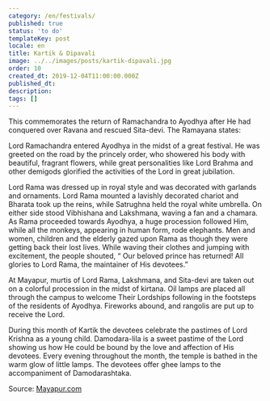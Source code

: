 ```yaml
---
category: /en/festivals/
published: true
status: 'to do'
templateKey: post
locale: en
title: Kartik & Dipavali
image: ../../images/posts/kartik-dipavali.jpg
order: 10
created_dt: 2019-12-04T11:00:00.000Z
published_dt:
description:
tags: []
---
```


This commemorates the return of Ramachandra to Ayodhya after He had conquered over Ravana and rescued Sita-devi. The Ramayana states:

Lord Ramachandra entered Ayodhya in the midst of a great festival. He was greeted on the road by the princely order, who showered his body with beautiful, fragrant flowers, while great personalities like Lord Brahma and other demigods glorified the activities of the Lord in great jubilation.

Lord Rama was dressed up in royal style and was decorated with garlands and ornaments. Lord Rama mounted a lavishly decorated chariot and Bharata took up the reins, while Satrughna held the royal white umbrella. On either side stood Vibhishana and Lakshmana, waving a fan and a chamara. As Rama proceeded towards Ayodhya, a huge procession followed Him, while all the monkeys, appearing in human form, rode elephants. Men and women, children and the elderly gazed upon Rama as though they were getting back their lost lives. While waving their clothes and jumping with excitement, the people shouted, “ Our beloved prince has returned! All glories to Lord Rama, the maintainer of His devotees.”

At Mayapur, murtis of Lord Rama, Lakshmana, and Sita-devi are taken out on a colorful procession in the midst of kirtana. Oil lamps are placed all through the campus to welcome Their Lordships following in the footsteps of the residents of Ayodhya. Fireworks abound, and rangolis are put up to receive the Lord.

During this month of Kartik the devotees celebrate the pastimes of Lord Krishna as a young child. Damodara-lila is a sweet pastime of the Lord showing us how He could be bound by the love and affection of His devotees. Every evening throughout the month, the temple is bathed in the warm glow of little lamps. The devotees offer ghee lamps to the accompaniment of Damodarashtaka.

Source: [Mayapur.com](http://mayapur.com)

